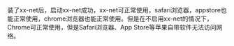 装了xx-net后，启动xx-net成功，xx-net可正常使用，safari浏览器，appstore也能正常使用，chrome浏览器也能正常使用。但是在不启用xx-net的情况下，Chrome可正常使用，但是Safari浏览器、App Store等苹果自带软件无法访问网络。